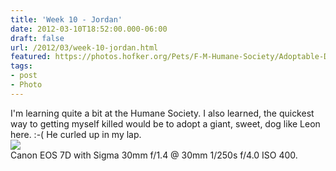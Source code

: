 ```yaml
---
title: 'Week 10 - Jordan'
date: 2012-03-10T18:52:00.000-06:00
draft: false
url: /2012/03/week-10-jordan.html
featured: https://photos.hofker.org/Pets/F-M-Humane-Society/Adoptable-Dogs/i-jfM7PRG/0/X2/MG8727-X2.jpg
tags: 
- post
- Photo
---
```


I'm learning quite a bit at the Humane Society. I also learned, the quickest way to getting myself killed would be to adopt a giant, sweet, dog like Leon here. :-( He curled up in my lap.  
[![](https://photos.hofker.org/Pets/F-M-Humane-Society/Adoptable-Dogs/i-jfM7PRG/0/X2/MG8727-X2.jpg)](https://photos.hofker.org/Pets/F-M-Humane-Society/Adoptable-Dogs/21441888_jTmB2T#!i=1742153131&k=jfM7PRG)  
Canon EOS 7D with Sigma 30mm f/1.4 @ 30mm 1/250s f/4.0 ISO 400.